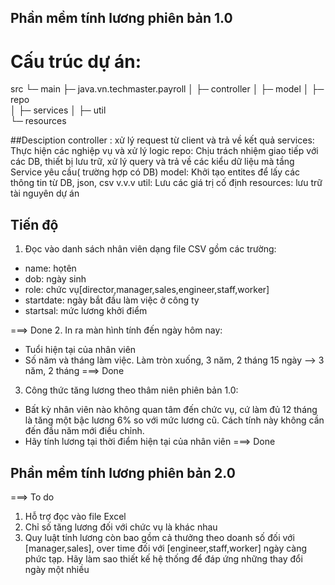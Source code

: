 
## Phần mềm tính lương phiên bản 1.0

## <h1>Cấu trúc dự án:</h1>

src
└─ main
  ├─ java.vn.techmaster.payroll
  │	 ├─ controller
  │  ├─ model
  │	 ├─	repo   
  │	 ├─ services
  │  ├─ util	 
  └─ resources

##Desciption
controller : xử lý request từ client và trả về kết quả
services: Thực hiện các nghiệp vụ và xử lý logic
repo: Chịu trách nhiệm giao tiếp với các DB, thiết bị lưu trữ, xử lý query và trả về các kiểu dữ liệu mà tầng Service yêu cầu( trường hợp có DB)
model: Khởi tạo entites để lấy các thông tin từ DB, json, csv v.v.v
util: Lưu các giá trị cố định
resources: lưu trữ tài nguyên dự án

## Tiến độ
1. Đọc vào danh sách nhân viên dạng file CSV gồm các trường: 
  - name: họtên
  - dob: ngày sinh
  - role: chức vụ[director,manager,sales,engineer,staff,worker]
  - startdate: ngày bắt đầu làm việc ở công ty
  - startsal: mức lương khởi điểm

===> Done
2. In ra màn hình tính đến ngày hôm nay:
  - Tuổi hiện tại của nhân viên
  - Số năm và tháng làm việc. Làm tròn xuống, 3 năm, 2 tháng 15 ngày --> 3 năm, 2 tháng
 ===> Done
3. Công thức tăng lương theo thâm niên phiên bản 1.0:
  - Bất kỳ nhân viên nào không quan tâm đến chức vụ, cứ làm đủ 12 tháng là tăng một bậc lương 6% so với mức lương cũ. Cách tính này không cần đến đầu năm mới điều chỉnh.
  - Hãy tính lương tại thời điểm hiện tại của nhân viên
===> Done
## Phần mềm tính lương phiên bản 2.0

===> To do
1. Hỗ trợ đọc vào file Excel
2. Chỉ số tăng lương đối với chức vụ là khác nhau
3. Quy luật tính lương còn bao gồm cả thưởng theo doanh số đối với [manager,sales], over time đối với [engineer,staff,worker]  ngày càng phức tạp.
Hãy làm sao thiết kế hệ thống để đáp ứng những thay đổi ngày một nhiều